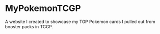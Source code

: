 # MyPokemonTCGP
A website I created to showcase my TOP Pokemon cards I pulled out from booster packs in TCGP.
